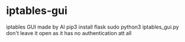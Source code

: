 # iptables-gui
iptables GUI made by AI 
pip3 install flask 
sudo python3 iptables_gui.py 
don't leave it open as it has no authentication att all 
